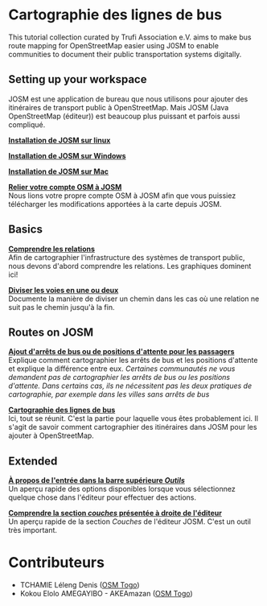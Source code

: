 # Cartographie des lignes de bus

This tutorial collection curated by Trufi Association e.V. aims to make bus route mapping for OpenStreetMap easier using J0SM to enable communities to document their public transportation systems digitally.

## Setting up your workspace

JOSM est une application de bureau que nous utilisons pour ajouter des itinéraires de transport public à OpenStreetMap. Mais JOSM (Java OpenStreetMap (éditeur)) est beaucoup plus puissant et parfois aussi compliqué.

[**Installation de JOSM sur linux**](./install-josm/linux.md)

[**Installation de JOSM sur Windows**](./install-josm/windows.md)

[**Installation de JOSM sur Mac**](./install-josm/mac.md)

[**Relier votre compte OSM à JOSM**](oauth-josm/index.md)<br/>
Nous lions votre propre compte OSM à JOSM afin que vous puissiez télécharger les modifications apportées à la carte depuis JOSM.

## Basics

[**Comprendre les relations**](understanding-relations/index.md)<br/>
Afin de cartographier l'infrastructure des systèmes de transport public, nous devons d'abord comprendre les relations. Les graphiques dominent ici!

[**Diviser les voies en une ou deux**](split-ways/index.md)<br/>
Documente la manière de diviser un chemin dans les cas où une relation ne suit pas le chemin jusqu'à la fin.

## Routes on JOSM

[**Ajout d'arrêts de bus ou de positions d'attente pour les passagers**](adding-bus-stops/index.md)<br/>
Explique comment cartographier les arrêts de bus et les positions d'attente et explique la différence entre eux. _Certaines communautés ne vous demandent pas de cartographier les arrêts de bus ou les positions d'attente. Dans certains cas, ils ne nécessitent pas les deux pratiques de cartographie, par exemple dans les villes sans arrêts de bus_

[**Cartographie des lignes de bus**](mapping-routes/index.md)<br/>
Ici, tout se réunit. C'est la partie pour laquelle vous êtes probablement ici. Il s'agit de savoir comment cartographier des itinéraires dans JOSM pour les ajouter à OpenStreetMap.

## Extended

[**À propos de l'entrée dans la barre supérieure _Outils_**](josm-tools/index.md)<br/>
Un aperçu rapide des options disponibles lorsque vous sélectionnez quelque chose dans l'éditeur pour effectuer des actions.

[**Comprendre la section _couches_ présentée à droite de l'éditeur**](josm-editor-layers/index.md)<br/>
Un aperçu rapide de la section _Couches_ de l'éditeur JOSM. C'est un outil très important.

# Contributeurs

- TCHAMIE Léleng Denis ([OSM Togo](https://openstreetmap.tg/))
- Kokou Elolo AMEGAYIBO - AKEAmazan ([OSM Togo](https://openstreetmap.tg/))
